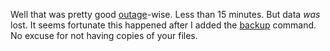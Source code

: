 Well that was pretty good <a href="#a182141">outage</a>-wise. Less than 15 minutes. But data <i>was</i> lost. It seems fortunate this happened after I added the <a href="http://this.how/littleoutliner/versions.opml#1586885920000">backup</a> command. No excuse for not having copies of your files. 
